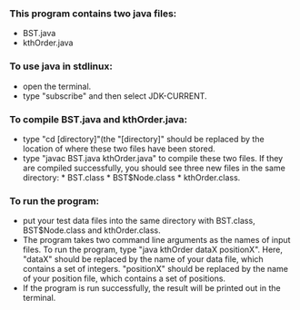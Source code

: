 
### This program contains two java files:
* BST.java
* kthOrder.java


### To use java in stdlinux:  
*	open the terminal.
* type "subscribe" and then select JDK-CURRENT. 

### To compile BST.java and kthOrder.java: 
*	type "cd [directory]"(the "[directory]" should be replaced by the location of where these two files have been stored.
*	type "javac BST.java kthOrder.java" to compile these two files. If they are compiled successfully, you should see three new files in the same directory: 
        * BST.class
        * BST$Node.class
        * kthOrder.class.

### To run the program:
*	put your test data files into the same directory with BST.class, BST$Node.class and kthOrder.class.
*	The program takes two command line arguments as the names of input files. To run the program, type "java kthOrder dataX positionX". Here, "dataX" should be replaced by the name of your data file, which contains a set of integers. "positionX" should be replaced by the name of your position file, which contains a set of positions. 
*	If the program is run successfully, the result will be printed out in the terminal.
